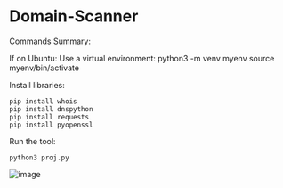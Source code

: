 # Domain-Scanner
Commands Summary:

If on Ubuntu:
Use a virtual environment:
	python3 -m venv myenv
	source myenv/bin/activate

Install libraries:

	pip install whois
	pip install dnspython
	pip install requests
	pip install pyopenssl

Run the tool:

	python3 proj.py
![image](https://github.com/user-attachments/assets/aacab346-d820-47e8-9592-da5df779e8ab)
